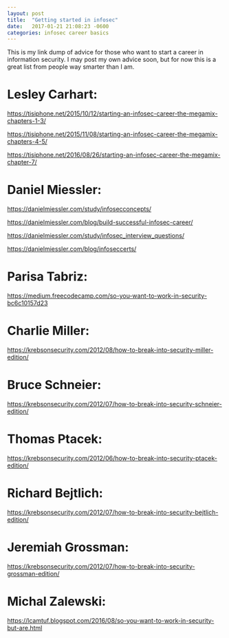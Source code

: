 ```yaml
---
layout: post
title:  "Getting started in infosec"
date:   2017-01-21 21:08:23 -0600
categories: infosec career basics
---
```

This is my link dump of advice for those who want to start a career in
information security. I may post my own advice soon, but for now this is a
great list from people way smarter than I am.

# Lesley Carhart:

https://tisiphone.net/2015/10/12/starting-an-infosec-career-the-megamix-chapters-1-3/

https://tisiphone.net/2015/11/08/starting-an-infosec-career-the-megamix-chapters-4-5/

https://tisiphone.net/2016/08/26/starting-an-infosec-career-the-megamix-chapter-7/

# Daniel Miessler:

https://danielmiessler.com/study/infosecconcepts/

https://danielmiessler.com/blog/build-successful-infosec-career/

https://danielmiessler.com/study/infosec_interview_questions/

https://danielmiessler.com/blog/infoseccerts/

# Parisa Tabriz:

https://medium.freecodecamp.com/so-you-want-to-work-in-security-bc6c10157d23

# Charlie Miller:

https://krebsonsecurity.com/2012/08/how-to-break-into-security-miller-edition/

# Bruce Schneier:

https://krebsonsecurity.com/2012/07/how-to-break-into-security-schneier-edition/

# Thomas Ptacek:

https://krebsonsecurity.com/2012/06/how-to-break-into-security-ptacek-edition/

# Richard Bejtlich:

https://krebsonsecurity.com/2012/07/how-to-break-into-security-bejtlich-edition/

# Jeremiah Grossman:

https://krebsonsecurity.com/2012/07/how-to-break-into-security-grossman-edition/

# Michal Zalewski:

https://lcamtuf.blogspot.com/2016/08/so-you-want-to-work-in-security-but-are.html
